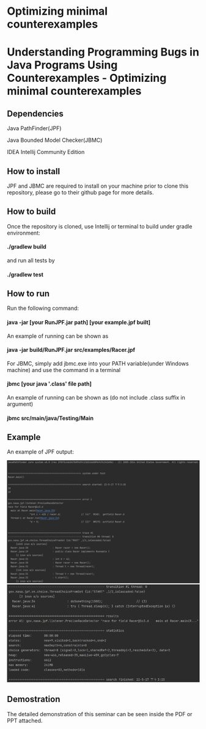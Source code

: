 # Optimizing minimal counterexamples

# Understanding Programming Bugs in Java Programs Using Counterexamples - Optimizing minimal counterexamples

## Dependencies
Java PathFinder(JPF)

Java Bounded Model Checker(JBMC)

IDEA Intellij Community Edition

## How to install
JPF and JBMC are required to install on your machine prior to clone this repository, please go to their github page for more details.

## How to build
Once the repository is cloned, use Intellij or terminal to build under gradle environment:

<div class="row">
  <div class="col-md-6 col-md-offset-3">
    <h4>./gradlew build</h1>
  </div>
</div>

and run all tests by

<div class="row">
  <div class="col-md-6 col-md-offset-3">
    <h4>./gradlew test</h1>
  </div>
</div>

## How to run
Run the following command:

<div class="row">
  <div class="col-md-6 col-md-offset-3">
    <h4>java -jar [your RunJPF.jar path] [your example.jpf built]</h1>
  </div>
</div>

An example of running can be shown as

<div class="row">
  <div class="col-md-6 col-md-offset-3">
    <h4>java -jar build/RunJPF.jar src/examples/Racer.jpf</h1>
  </div>
</div>

For JBMC, simply add jbmc.exe into your PATH variable(under Windows machine) and use the command in a terminal


<div class="row">
  <div class="col-md-6 col-md-offset-3">
    <h4>jbmc [your java '.class' file path]</h1>
  </div>
</div>

An example of running can be shown as (do not include .class suffix in argument)

<div class="row">
  <div class="col-md-6 col-md-offset-3">
    <h4>jbmc src/main/java/Testing/Main</h1>
  </div>
</div>

## Example

An example of JPF output:

![image screenshot1](./screenshot1.png)
![image screenshot2](./screenshot2.png)

## Demostration
The detailed demonstration of this seminar can be seen inside the PDF or PPT attached.
